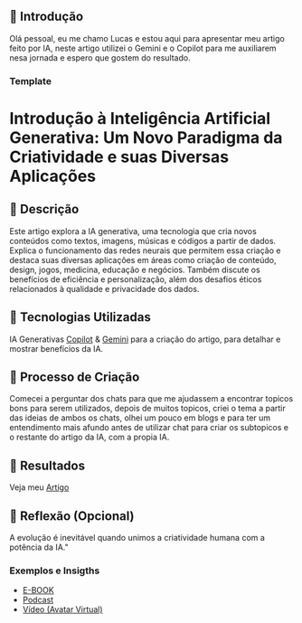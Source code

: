 ## 🚀 Introdução

Olá pessoal, eu me chamo Lucas e estou aqui para apresentar meu artigo feito por IA, neste artigo utilizei o Gemini e o Copilot para me auxiliarem nesa jornada
e espero que gostem do resultado.

### Template

# Introdução à Inteligência Artificial Generativa: Um Novo Paradigma da Criatividade e suas Diversas Aplicações

## 📒 Descrição

Este artigo explora a IA generativa, uma tecnologia que cria novos conteúdos como textos,
imagens, músicas e códigos a partir de dados. Explica o funcionamento das redes neurais
que permitem essa criação e destaca suas diversas aplicações em áreas como criação de
conteúdo, design, jogos, medicina, educação e negócios. Também discute os benefícios de
eficiência e personalização, além dos desafios éticos relacionados à qualidade e
privacidade dos dados.

## 🤖 Tecnologias Utilizadas
IA Generativas [Copilot](https://copilot.microsoft.com/) & [Gemini](https://gemini.google.com/app/c971a1e4c2d704ff) para a criação do artigo, para detalhar e mostrar benefícios da IA.  

## 🧐 Processo de Criação
Comecei a perguntar dos chats para que me ajudassem a encontrar topicos bons para serem utilizados, depois de muitos topicos, criei o tema a partir das ideias de ambos os chats, olhei um pouco em blogs e para ter um entendimento mais afundo antes de utilizar chat para criar os subtopicos e o restante do artigo da IA, com a propia IA.

## 🚀 Resultados
Veja meu [Artigo]()

## 💭 Reflexão (Opcional)
A evolução é inevitável quando unimos a criatividade humana com a potência da IA."

### Exemplos e Insigths

- [E-BOOK](/exemplos/E-BOOK.md)
- [Podcast](/exemplos/PODCAST.md)
- [Vídeo (Avatar Virtual)](/exemplos/VIDEO.md)
